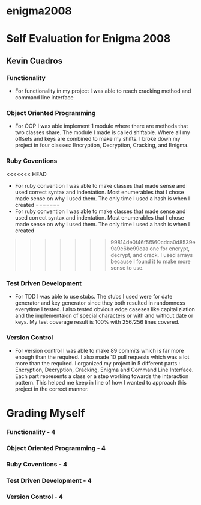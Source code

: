 # enigma2008

# Self Evaluation for Enigma 2008
## Kevin Cuadros

 ### Functionality
  - For functionality in my project I was able to reach cracking method and command line interface

### Object Oriented Programming
  - For OOP I was able implement 1 module where there are  methods that two classes share. The
    module I made is called shiftable. Where all my offsets and keys are combined to make my shifts.
    I broke down my project in four classes: Encryption, Decryption, Cracking, and Enigma.

### Ruby Coventions
<<<<<<< HEAD
  - For ruby convention I was able to make classes that made sense and used correct syntax and indentation.  Most enumerables that I chose made sense on why I used them. The only time I used a hash is when I created
=======
  - For ruby convention I was able to make classes that made sense and used correct syntax and indentation. Most enumerables that I chose made sense on why I used them. The only time I used a hash is when I created
>>>>>>> 99814de0f46f5f560cdca0d8539e9a9e6be99caa
  one for encrypt, decrypt, and crack. I used arrays because I found it to make more sense to use.

### Test Driven Development
  - For TDD I was able to use stubs. The stubs I used were for date generator and key generator since
    they both resulted in randomness everytime I tested. I also tested obvious edge caseses like capitaliziation and the implementaion of special characters or with and without date or keys. My test coverage result is 100% with 256/256 lines covered.


### Version Control
  - For version control I was able to make 89 commits which is far more enough than the required.
    I also made 10 pull requests which was a lot more than the required. I organized my project in 5 different parts : Encryption, Decryption, Cracking, Enigma and Command Line Interface. Each part represents a class or a step working towards the interaction pattern. This helped me keep in line of how I wanted to approach this project in the correct manner.


# Grading Myself


### Functionality - 4


### Object Oriented Programming - 4


### Ruby Coventions - 4


### Test Driven Development - 4


### Version Control - 4
